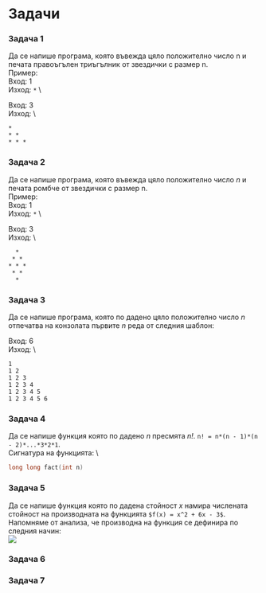 # Задачи

### Задача 1

Да се напише програма, която въвежда цяло положително число n и печата правоъгълен триъгълник от звездички с размер n. \
Пример: \
Вход: 1 \
Изход: `*` \

Вход: 3 \
Изход: \
```
*
* *
* * *
```

### Задача 2

Да се напише програма, която въвежда цяло положително число *n* и печата ромбче от звездички с размер n. \
Пример: \
Вход:   1 \
Изход: `*` \

Вход: 3 \
Изход: \
```
  *  
 * * 
* * *
 * * 
  *  
```

### Задача 3

Да се напише програма, която по дадено цяло положително число *n* отпечатва на конзолата първите *n* реда от следния шаблон:

Вход: 6 \
Изход: \
```
1
1 2
1 2 3
1 2 3 4
1 2 3 4 5
1 2 3 4 5 6
```

### Задача 4

Да се напише функция която по дадено *n* пресмята *n!*. `n! = n*(n - 1)*(n - 2)*...*3*2*1`. \
Сигнатура на функцията: \
```cpp 
long long fact(int n)
```

### Задача 5

Да се напише функция която по дадена стойност *x* намира числената стойност на производната на функцията `$f(x) = x^2 + 6x - 3$`. \
Напомняме от анализа, че производна на функция се дефинира по следния начин: \
<img src="https://render.githubusercontent.com/render/math?math=\lim{\epsilon -> \inf} = \frac{f(x + \epsilon) - f(x)}{\epsilon}">

### Задача 6



### Задача 7

